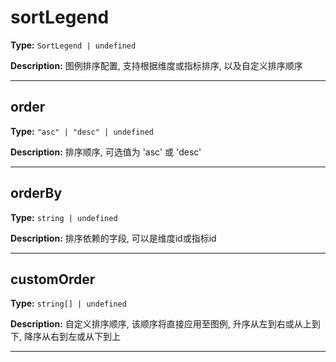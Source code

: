 # sortLegend

**Type:** `SortLegend | undefined`

**Description:**
图例排序配置, 支持根据维度或指标排序, 以及自定义排序顺序

---


## order

**Type:** `"asc" | "desc" | undefined`

**Description:**
排序顺序, 可选值为 'asc' 或 'desc'

---

## orderBy

**Type:** `string | undefined`

**Description:**
排序依赖的字段, 可以是维度id或指标id

---

## customOrder

**Type:** `string[] | undefined`

**Description:**
自定义排序顺序, 该顺序将直接应用至图例, 升序从左到右或从上到下, 降序从右到左或从下到上

---

